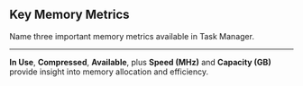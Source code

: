 ## Key Memory Metrics

Name three important memory metrics available in Task Manager.

---

**In Use**, **Compressed**, **Available**, plus **Speed (MHz)** and **Capacity (GB)** provide insight into memory allocation and efficiency.

